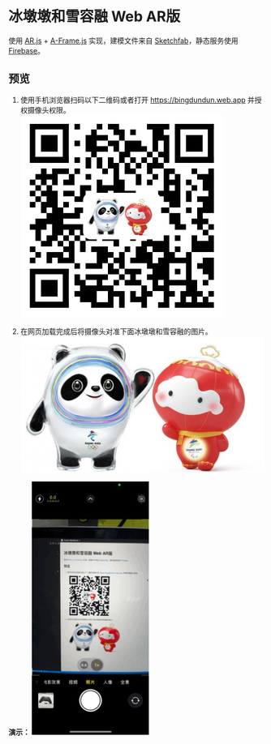# 冰墩墩和雪容融 Web AR版

使用 [AR.js](https://ar-js-org.github.io/AR.js-Docs/) + [A-Frame.js](https://aframe.io/) 实现，建模文件来自 [Sketchfab](https://sketchfab.com/3d-models/069d276a8b334a32b4993ec5dd2e278b)，静态服务使用 [Firebase](https://firebase.google.com/)。

## 预览

1. 使用手机浏览器扫码以下二维码或者打开 https://bingdundun.web.app 并授权摄像头权限。
![冰墩墩二维码](/public/assets/qr.png)

2. 在网页加载完成后将摄像头对准下面冰墩墩和雪容融的图片。
![冰墩墩和雪容融](/public/assets/mark.jpg)

**演示：**
![演示](/public/assets/demo.gif)
